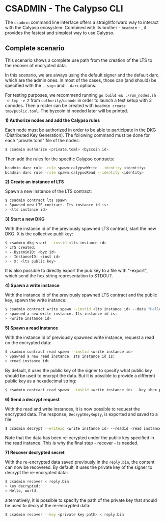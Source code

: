 # CSADMIN - The Calypso CLI

The `csadmin` command line interface offers a straightforward way to interact
with the Calypso ecosystem. Combined with its brother - `bcadmin` - , it
provides the fastest and simplest way to use Calypso.

## Complete scenario

This scenario shows a complete use path from the creation of the LTS to the
recover of encrypted data.

In this scenario, we are always using the default signer and the default darc,
which are the admin ones. In most of the cases, those can (and should) be
specified with the `--sign` and `--darc` options.

For testing purposes, we recommend running `go build && ./run_nodes.sh -d tmp -v
2` from `cothority/conode` in order to launch a test setup with 3 conodes. Then
a roster can be created with `bcadmin create tmp/public.toml`. The byzcoin id
needed later will be printed.

**1) Authorize nodes and add the Calypso rules**

Each node must be authorized in order to be able to participate in the DKG
(Distributed Key Generation). The following command must be done for each
"private.toml" file of the nodes: 

```bash
$ csadmin authorize <private.toml> <byzcoin id>
```

Then add the rules for the specific Calypso contracts:

```bash
bcadmin darc rule -rule spawn:calypsoWrite --identity <identity>
bcadmin darc rule -rule spawn:calypsoRead --identity <identity>
```

**2) Create an instance of LTS**

Spawn a new instance of the LTS contract:

```bash
$ csadmin contract lts spawn
> Spawned new LTS contract. Its instance id is: 
> <lts instance id>
```

**3) Start a new DKG**

With the instance id of the previously spawned LTS contract, start the new DKG.
X is the collective publi key:

```bash
$ csadmin dkg start --instid <lts instance id>
> LTS created:
> - ByzcoinID: <byz id>
> - InstanceID: <inst id>
> - X: <lts public key>
```

It is also possible to directly export the pub key to a file with "-export",
which send the hex string representation to STDOUT.

**4) Spawn a write instance**

With the instance id of the previously spawned LTS contract and the public key,
spawn the write instance:

```bash
$ csadmin contract write spawn --instid <lts instance id> --data "Hello, world." -key <lts public key>
> spawned a new write instance. Its instance id is:
> <write instance id>
```

**5) Spawn a read instance**

With the instance id of previously spawned write instance, request a read on the
encrypted data:

```bash
$ csadmin contract read spawn --instid <write instance id>
> Spawned a new read instance. Its instance id is:
> <read instance id>
```

By default, it uses the public key of the signer to specify what public key
should be used to encrypt the data. But it is possible to provide a different
public key as a hexadecimal string:

```bash
$ csadmin contract read spawn --instid <write instance id> --key <hex pub key>
```

**6) Send a decrypt request**

With the read and write instances, it is now possible to request the encrypted
data. The response, `DecryptKeyReply`, is exported and saved to a file:

```bash
$ csadmin decrypt --writeid <write instance id> --readid <read instance id> -x > reply.bin
```

Note that the data has been re-ecrypted under the public key specified in the
read instance. This is why the final step - recover - is needed.

**7) Recover decrypted secret**

With the re-encrypted data saved previously in the `reply.bin`, the content can
now be recovered. By default, it uses the private key of the signer to decrypt
the re-encrypted data:

```bash
$ csadmin recover < reply.bin
> key decrypted:
> Hello, world.
```

alternatively, it is possible to specify the path of the private key that should
be used to decrypt the re-encrypted data:

```bash
$ csadmin recover --key <private key path> < reply.bin
```